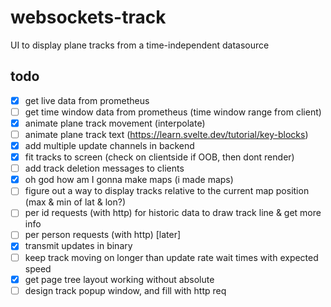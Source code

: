 # websockets-track
UI to display plane tracks from a time-independent datasource

## todo
- [x] get live data from prometheus
- [ ] get time window data from prometheus (time window range from client)
- [x] animate plane track movement (interpolate)
- [ ] animate plane track text (https://learn.svelte.dev/tutorial/key-blocks)
- [x] add multiple update channels in backend
- [x] fit tracks to screen (check on clientside if OOB, then dont render)
- [ ] add track deletion messages to clients
- [x] oh god how am I gonna make maps (i made maps)
- [ ] figure out a way to display tracks relative to the current map position (max & min of lat & lon?)
- [ ] per id requests (with http) for historic data to draw track line & get more info
- [ ] per person requests (with http) [later]
- [x] transmit updates in binary
- [ ] keep track moving on longer than update rate wait times with expected speed
- [x] get page tree layout working without absolute
- [ ] design track popup window, and fill with http req
